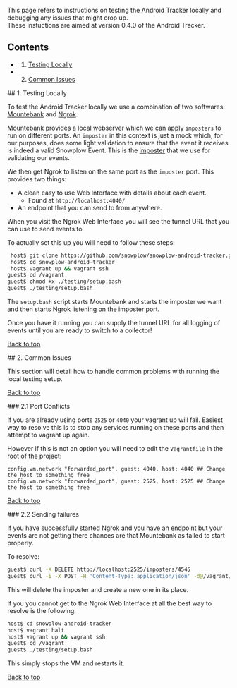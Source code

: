 <a name="top" />

This page refers to instructions on testing the Android Tracker locally and debugging any issues that might crop up.  
These instuctions are aimed at version 0.4.0 of the Android Tracker.

## Contents

- 1. [Testing Locally](#testing-locally)
- 2. [Common Issues](#issues)

<a name="testing-locally" />
## 1. Testing Locally

To test the Android Tracker locally we use a combination of two softwares: [Mountebank][mountebank] and [Ngrok][ngrok].

Mountebank provides a local webserver which we can apply `imposters` to run on different ports.  An `imposter` in this context is just a mock which, for our purposes, does some light validation to ensure that the event it receives is indeed a valid Snowplow Event.  This is the [imposter][imposter-link] that we use for validating our events.

We then get Ngrok to listen on the same port as the `imposter` port.  This provides two things:

- A clean easy to use Web Interface with details about each event.
  - Found at `http://localhost:4040/`
- An endpoint that you can send to from anywhere.

When you visit the Ngrok Web Interface you will see the tunnel URL that you can use to send events to.

To actually set this up you will need to follow these steps:

```bash
 host$ git clone https://github.com/snowplow/snowplow-android-tracker.git
 host$ cd snowplow-android-tracker
 host$ vagrant up && vagrant ssh
guest$ cd /vagrant
guest$ chmod +x ./testing/setup.bash
guest$ ./testing/setup.bash
```

The `setup.bash` script starts Mountebank and starts the imposter we want and then starts Ngrok listening on the imposter port.

Once you have it running you can supply the tunnel URL for all logging of events until you are ready to switch to a collector!

[Back to top](#top)

<a name="issues" />
## 2. Common Issues

This section will detail how to handle common problems with running the local testing setup.

[Back to top](#top)

<a name="port-conflicts" />
### 2.1 Port Conflicts

If you are already using ports `2525` or `4040` your vagrant up will fail.  Easiest way to resolve this is to stop any services running on these ports and then attempt to vagrant up again.  

However if this is not an option you will need to edit the `Vagrantfile` in the root of the project:

```
config.vm.network "forwarded_port", guest: 4040, host: 4040 ## Change the host to something free
config.vm.network "forwarded_port", guest: 2525, host: 2525 ## Change the host to something free
```

[Back to top](#top)

<a name="events-failing" />
### 2.2 Sending failures

If you have successfully started Ngrok and you have an endpoint but your events are not getting there chances are that Mountebank as failed to start properly.

To resolve:

```bash
guest$ curl -X DELETE http://localhost:2525/imposters/4545
guest$ curl -i -X POST -H 'Content-Type: application/json' -d@/vagrant/snowplow-android-tracker-rx/src/androidTest/assets/imposters.json http://localhost:2525/imposters
```

This will delete the imposter and create a new one in its place.

If you you cannot get to the Ngrok Web Interface at all the best way to resolve is the following:

```bash
host$ cd snowplow-android-tracker
host$ vagrant halt
host$ vagrant up && vagrant ssh
guest$ cd /vagrant
guest$ ./testing/setup.bash
```

This simply stops the VM and restarts it.

[Back to top](#top)

[imposter-link]: https://github.com/snowplow/snowplow-android-tracker/blob/master/snowplow-android-tracker-rx/src/androidTest/assets/imposters.json
[mountebank]: http://www.mbtest.org/
[ngrok]: https://ngrok.com/
